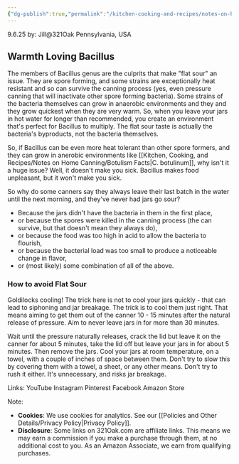 ```yaml
---
{"dg-publish":true,"permalink":"/kitchen-cooking-and-recipes/notes-on-home-canning/flat-sour/","noteIcon":""}
---
```


9.6.25
by: Jill@321Oak
Pennsylvania, USA

## Warmth Loving Bacillus

The members of Bacillus genus are the culprits that make "flat sour" an issue. They are spore forming, and some strains are exceptionally heat resistant and so can survive the canning process (yes, even pressure canning that will inactivate other spore forming bacteria). Some strains of the bacteria themselves can grow in anaerobic environments and they and they grow quickest when they are very warm. So, when you leave your jars in hot water for longer than recommended, you create an environment that's perfect for Bacillus to multiply. The flat sour taste is actually the bacteria's byproducts, not the bacteria themselves. 

So, if Bacillus can be even more heat tolerant than other spore formers, and they can grow in anerobic environments like [[Kitchen, Cooking, and Recipes/Notes on Home Canning/Botulism Facts\|C. botulinum]], why isn't it a huge issue? Well, it doesn't make you sick. Bacillus makes food unpleasant, but it won't make you sick. 

So why do some canners say they always leave their last batch in the water until the next morning, and they've never had jars go sour? 
- Because the jars didn't have the bacteria in them in the first place, 
- or because the spores were killed in the canning process (the can survive, but that doesn't mean they always do), 
- or because the food was too high in acid to allow the bacteria to flourish, 
- or because the bacterial load was too small to produce a noticeable change in flavor, 
- or (most likely) some combination of all of the above. 

### How to avoid Flat Sour
Goldilocks cooling! The trick here is not to cool your jars quickly - that can lead to siphoning and jar breakage. The trick is to cool them just right. That means aiming to get them out of the canner 10 - 15 minutes after the natural release of pressure. Aim to never leave jars in for more than 30 minutes.

Wait until the pressure naturally releases, crack the lid but leave it on the canner for about 5 minutes, take the lid off but leave your jars in for about 5 minutes. Then remove the jars. Cool your jars at room temperature, on a towel, with a couple of inches of space between them. Don't try to slow this by covering them with a towel, a sheet, or any other means. Don't try to rush it either. It's unnecessary, and risks jar breakage.


Links:
YouTube
Instagram
Pinterest
Facebook
Amazon Store

Note:
- **Cookies**: We use cookies for analytics. See our [[Policies and Other Details/Privacy Policy\|Privacy Policy]].
- **Disclosure**: Some links on 321Oak.com are affiliate links. This means we may earn a commission if you make a purchase through them, at no additional cost to you. As an Amazon Associate, we earn from qualifying purchases.